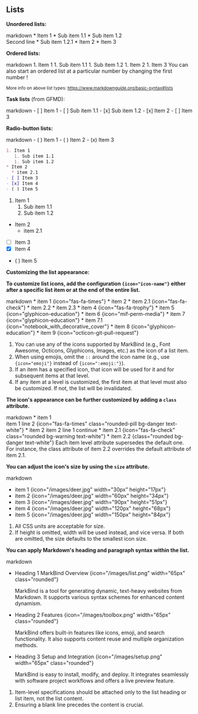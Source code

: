 ## Lists


****Unordered lists:****

<include src="codeAndOutput.md" boilerplate >
<variable name="highlightStyle">markdown</variable>
<variable name="code">
* Item 1
  * Sub item 1.1
  * Sub item 1.2<br>
    Second line
    * Sub item 1.2.1
* Item 2
* Item 3
</variable>
</include>

****Ordered lists:****

<include src="codeAndOutput.md" boilerplate >
<variable name="highlightStyle">markdown</variable>
<variable name="code">
1. Item 1
   1. Sub item 1.1
   1. Sub item 1.2
1. Item 2
1. Item 3
</variable>
</include>

<box type="tip" seamless>
You can also start an ordered list at a particular number by changing the
<popover>
first number
<template slot="content">
<div style="text-align: center; margin-bottom: 5px;">{{ icon_example }}</div>
<include src="codeAndOutputSeparate.md" boilerplate>
<variable name="highlightStyle">markdown</variable>
<variable name="code">
10. Item 1
   1. Sub item 1.1
   1. Sub item 1.2
1. Item 2
</variable>
<variable name="output">
10. Item 1
   1. Sub item 1.1
   1. Sub item 1.2
1. Item 2
{.ps-0 .ms-0}
</variable>
</include>
</template>
</popover>!
</box>

<small>More info on above list types: https://www.markdownguide.org/basic-syntax#lists</small>

****Task lists**** (from GFMD):

<div id="main-example-gfmd">
<include src="codeAndOutput.md" boilerplate >
<variable name="highlightStyle">markdown</variable>
<variable name="code">
- [ ] Item 1
   - [ ] Sub item 1.1
   - [x] Sub item 1.2
- [x] Item 2
- [ ] Item 3
</variable>
</include>
</div>


****Radio-button lists:****
<div id="main-example-markbind">
<include src="codeAndOutput.md" boilerplate >
<variable name="highlightStyle">markdown</variable>
<variable name="code">
- ( ) Item 1
- ( ) Item 2
- (x) Item 3
</variable>
</include>
</div>

<div id="short" class="d-none">

```markdown
1. Item 1
   1. Sub item 1.1
   1. Sub item 1.2
* Item 2
  * item 2.1
- [ ] Item 3
- [x] Item 4
- ( ) Item 5
```
</div>
<div id="examples" class="d-none">

1. Item 1
   1. Sub item 1.1
   1. Sub item 1.2
* Item 2
  * item 2.1
- [ ] Item 3
- [x] Item 4
- ( ) Item 5
</div>

****Customizing the list appearance:****

**To customize list icons, add the configuration `{icon="icon-name"}` either after a specific list item or at the end of the entire list.**

<include src="codeAndOutput.md" boilerplate >
<variable name="highlightStyle">markdown</variable>
<variable name="code">
* item 1 {icon="fas-fa-times"}
* item 2
  * item 2.1 {icon="fas-fa-check"}
  * item 2.2
  * item 2.3
* item 4 {icon="fas-fa-trophy"}
* item 5 {icon="glyphicon-education"}
* item 6 {icon="mif-perm-media"}
* item 7 {icon="glyphicon-education"}
  * item 7.1 {icon="notebook_with_decorative_cover"}
* item 8 {icon="glyphicon-education"}
* item 9 {icon="octicon-git-pull-request"}
  </variable>
</include>
<box type="definition" seamless>

1. You can use any of the icons supported by MarkBind (e.g., Font Awesome, Octicons, Glyphicons, Images, etc.) as the icon of a list item.
1. When using emojis, omit the `::` around the icon name (e.g., use `{icon="emoji"}` instead of `{icon=":emoji:"}`).
1. If an item has a specified icon, that icon will be used for it and for subsequent items at that level. 
1. If any item at a level is customized, the first item at that level must also be customized. If not, the list will be invalidated.
</box>

**The icon's appearance can be further customized by adding a `class` attribute.**

<div id="main-example-markbind">

<include src="codeAndOutput.md" boilerplate >
<variable name="highlightStyle">markdown</variable>
<variable name="code">
* item 1 <br>
  item 1 line 2  {icon="fas-fa-times" class="rounded-pill bg-danger text-white"}
* item 2 
  item 2 line 1 continue 
  * item 2.1 {icon="fas-fa-check" class="rounded bg-warning text-white"}
  * item 2.2 {class="rounded bg-danger text-white"}
</variable>
</include>

<box type="definition" seamless>
Each item level attribute supersedes the default one. For instance, the class attribute of item 2.2 overrides the default attribute of item 2.1.
</box>

</div>

**You can adjust the icon's size by using the `size` attribute.**

<include src="codeAndOutput.md" boilerplate >
<variable name="highlightStyle">markdown</variable>
<variable name="code">

* item 1 {icon="/images/deer.jpg" width="30px" height="17px"}
* item 2 {icon="/images/deer.jpg" width="60px" height="34px"}
* item 3 {icon="/images/deer.jpg" width="90px" height="51px"}
* item 4 {icon="/images/deer.jpg" width="120px" height="68px"}
* item 5 {icon="/images/deer.jpg" width="150px" height="84px"}

</variable>
</include>

<box type="definition" seamless>

1. All CSS units are acceptable for size. 
2. If height is omitted, width will be used instead, and vice versa. If both are omitted, the size defaults to the smallest icon size.
</box>

**You can apply Markdown's heading and paragraph syntax within the list.**

<include src="codeAndOutput.md" boilerplate >
<variable name="highlightStyle">markdown</variable>
<variable name="code">

* Heading 1 MarkBind Overview {icon="/images/list.png" width="65px" class="rounded"}
  
  MarkBind is a tool for generating dynamic, text-heavy websites from Markdown. It supports various syntax schemes for enhanced content dynamism.

* Heading 2 Features {icon="/images/toolbox.png" width="65px" class="rounded"}
  
  MarkBind offers built-in features like icons, emoji, and search functionality. It also supports content reuse and multiple organization methods.

* Heading 3 Setup and Integration {icon="/images/setup.png" width="65px" class="rounded"}
  
  MarkBind is easy to install, modify, and deploy. It integrates seamlessly with software project workflows and offers a live preview feature.

</variable>
</include>

<box type="definition">

1. Item-level specifications should be attached only to the list heading or list item, not the list content.
2. Ensuring a blank line precedes the content is crucial.
</box>